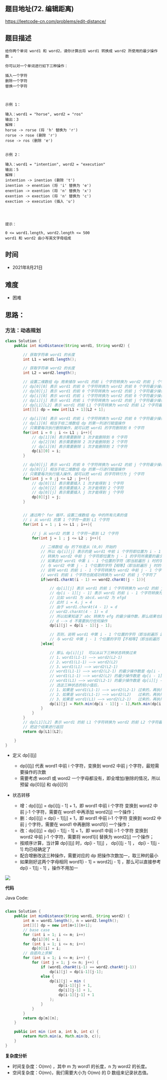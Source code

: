 
## 题目地址(72. 编辑距离)

https://leetcode-cn.com/problems/edit-distance/

## 题目描述

```
给你两个单词 word1 和 word2，请你计算出将 word1 转换成 word2 所使用的最少操作数 。

你可以对一个单词进行如下三种操作：

插入一个字符
删除一个字符
替换一个字符

 

示例 1：

输入：word1 = "horse", word2 = "ros"
输出：3
解释：
horse -> rorse (将 'h' 替换为 'r')
rorse -> rose (删除 'r')
rose -> ros (删除 'e')


示例 2：

输入：word1 = "intention", word2 = "execution"
输出：5
解释：
intention -> inention (删除 't')
inention -> enention (将 'i' 替换为 'e')
enention -> exention (将 'n' 替换为 'x')
exention -> exection (将 'n' 替换为 'c')
exection -> execution (插入 'u')


 

提示：

0 <= word1.length, word2.length <= 500
word1 和 word2 由小写英文字母组成
```

## 时间

- 2021年8月21日

## 难度

- 困难

## 思路：

### 方法：动态规划

```java
class Solution {
    public int minDistance(String word1, String word2) {

        // 获取字符串 word1 的长度
        int L1 = word1.length();

        // 获取字符串 word2 的长度
        int L2 = word2.length();

        // 设置二维数组 dp 用来储存 word1 的前 i 个字符转换为 word2 的前 j 个字符最少操作数
        // dp[0][0] 表示 word1 的前 0 个字符转换为 word2 的前 0 个字符最少操作数
        // dp[0][j] 表示 word1 的前 0 个字符转换为 word2 的前 j 个字符最少操作数
        // dp[i][0] 表示 word1 的前 i 个字符转换为 word2 的前 0 个字符最少操作数
        // dp[i][j] 表示 word1 的前 i 个字符转换为 word2 的前 j 个字符最少操作数
        // dp[L1][L2] 表示 word1 的前 L1 个字符转换为 word2 的前 L2 个字符最少操作数
        int[][] dp = new int[L1 + 1][L2 + 1];

        // dp[i][0] 表示 word1 的前 i 个字符转换为 word2 的前 0 个字符最少操作数
        // dp[i][0] 相当于给二维数组 dp 的第一列进行赋值操作
        // 只需要每次执行删除操作，就可以把 word1 的字符删除到 0 个字符
        for(int i = 0 ; i <= L1 ; i++){
            // dp[1][0] 表示需要删除 1 次才能删除到 0 个字符
            // dp[2][0] 表示需要删除 2 次才能删除到 2 个字符
            // dp[i][0] 表示需要删除 i 次才能删除到 2 个字符
            dp[i][0] = i;
        }

        // dp[0][j] 表示 word1 的前 0 个字符转换为 word2 的前 j 个字符最少操作数
        // dp[0][j] 相当于给二维数组 dp 的第一行进行赋值操作
        // 只需要每次执行插入操作，就可以把 word1 的字符转行为 j 个字符
        for(int j = 0 ;j <= L2 ; j++){
            // dp[0][1] 表示需要插入 1 次才能得到 1 个字符
            // dp[0][2] 表示需要插入 2 次才能得到 2 个字符
            // dp[0][j] 表示需要插入 j 次才能得到 j 个字符
            dp[0][j] = j;
        }


        // 通过两个 for 循环，设置二维数组 dp 中的所有元素的值
        // i 从 word1 的第 1 个字符一直到 L1 个字符
        for(int i = 1 ; i <= L1 ; i++){

            // j 从 word2 的第 1 个字符一直到 L2 个字符
            for(int j = 1 ; j <= L2 ; j++){

                // 二维数组 dp 的下标是从 (0,0) 开始的
                // 所以 dp[i][j] 表示的是 word1 中前 i 个字符即位置为 i - 1 的字符
                // 转换为 word2 中前 j 个字符即位置为 j - 1 的字符所需要的最少操作数
                // 如果此时 word1 中第 i - 1 个位置的字符（即当前遍历 i 时的字符）
                // 与 word2 中第 j - 1 个位置的字符【相等】（即当前遍历 j 时的字符）
                // 说明 word1 的前 i - 1 个字符转换为 word2 中前 j - 1 个字符成功后，
                // word1 的前 i 个字符也就成功转换为 word2 的前 j 个字符了
                if(word1.charAt(i - 1) == word2.charAt(j - 1)){

                    // dp[i][j] 表示 word1 的前 i 个字符转换为 word2 的前 j 个字符最少操作数
                    // dp[i - 1][j - 1] 表示 word1 的前 i - 1 个字符转换为 word2 的前 j -1 个字符最少操作数
                    // 比如 word1 为 abcd，word2 为 efgd
                    // 此时 i = 4，j = 4
                    // 由于 word1.charAt(4 - 1) = d
                    // word2.charAt(4 - 1) = d
                    // 所以如果知道了 abc 转换为 efg 的最少操作数，那么结果也就出来了
                    // d --> d 不需要执行任何操作
                    dp[i][j] = dp[i - 1][j - 1];

                    // 否则，说明 word1 中第 i - 1 个位置的字符（即当前遍历 i 时的字符）
                    // 与 word2 中第 j - 1 个位置的字符【不相等】（即当前遍历 j 时的字符）
                }else{

                    // 那么 dp[i][j]  可以从以下三种状态转换过来
                    // 1、word1(L1-1) ——> word2(L2-1)
                    // 2、word1(L1-1) ——> word2(L2)
                    // 3、word1(L1) ——> word2(L2-1)
                    // word1(L1-1) ——> word2(L2-1) 的最少操作数是 dp[i - 1][j - 1]
                    // word1(L1-1) ——> word2(L2) 的最少操作数是 dp[i - 1][j]
                    // word1(L1) ——> word2(L2-1) 的最少操作数是 dp[i][j - 1])
                    // 选这三种状态的较小值后，
                    // 1、如果是 word1(L1-1) ——> word2(L2-1) 过来的，再执行 1 次替换操作
                    // 2、如果是 word1(L1-1) ——> word2(L2)   过来的，再执行 1 次删除操作
                    // 3、如果是 word1(L1) ——> word2(L2-1)   过来的，再执行 1 次插入操作
                    dp[i][j] = Math.min(dp[i - 1][j - 1],Math.min(dp[i - 1][j],dp[i][j - 1])) + 1;
                }
            }
        }
        // dp[L1][L2] 表示 word1 的前 L1 个字符转换为 word2 的前 L2 个字符最少操作数
        // 把这个结果进行返回
        return dp[L1][L2];

    }
}
```
- 定义 dp[i][j]
    - dp[i][j] 代表 word1 中前 i 个字符，变换到 word2 中前 j 个字符，最短需要操作的次数
    - 需要考虑 word1 或 word2 一个字母都没有，即全增加/删除的情况，所以预留 dp[0][j] 和 dp[i][0]

- 状态转移
    - 增：dp[i][j] = dp[i][j - 1] + 1，即 word1 中前 i 个字符 变换到 word2 中前 j-1 个字符，需要在 word1 中再添加 word2[j] 一个操作；
    - 删：dp[i][j] = dp[i - 1][j] + 1，即 word1 中前 i-1 个字符 变换到 word2 中前 j 个字符，需要在 word1 中再删除 word1[i] 一个操作；
    - 改：dp[i][j] = dp[i - 1][j - 1] + 1，即 word1 中前 i-1 个字符 变换到 word2 中前 j-1 个字符，需要将 word1[i] 替换为 word2[j] 一个操作；
    - 按顺序计算，当计算 dp[i][j] 时，dp[i - 1][j] ， dp[i][j - 1] ， dp[i - 1][j - 1] 均已经确定了
    - 配合增删改这三种操作，需要对应的 dp 把操作次数加一，取三种的最小
    - 如果刚好这两个字母相同 word1[i - 1] = word2[j - 1] ，那么可以直接参考 dp[i - 1][j - 1] ，操作不用加一

![](https://pic.leetcode-cn.com/0dcfe026d511c5e66e64369311b75f5d5d3660b19261762a13c337e90de815a4-%E5%9B%BE%E7%89%87.png)


**代码**

Java Code:

```java

class Solution {
    public int minDistance(String word1, String word2) {
        int m = word1.length(), n = word2.length();
        int[][] dp = new int[m+1][n+1];
        // base case
        for (int i = 1; i <= m; i++)
            dp[i][0] = i;
        for (int i = 1; i <= n; i++)
            dp[0][i] = i;
        // 自底向上求解
        for (int i = 1; i <= m; i++) {
            for (int j = 1; j <= n; j++) {
                if (word1.charAt(i-1) == word2.charAt(j-1))
                    dp[i][j] = dp[i-1][j-1];
                else {
                    dp[i][j] = min (
                        dp[i-1][j] + 1,
                        dp[i][j-1] + 1,
                        dp[i-1][j-1] + 1
                    );
                }
            }
        }
        return dp[m][n];
    }

    public int min (int a, int b, int c) {
        return Math.min(a, Math.min(b, c));
    }
}

```


**复杂度分析**

- 时间复杂度：O(mn) ，其中 m 为 word1 的长度，n 为 word2 的长度。
- 空间复杂度：O(mn)，我们需要大小为 O(mn) 的 D 数组来记录状态值。

